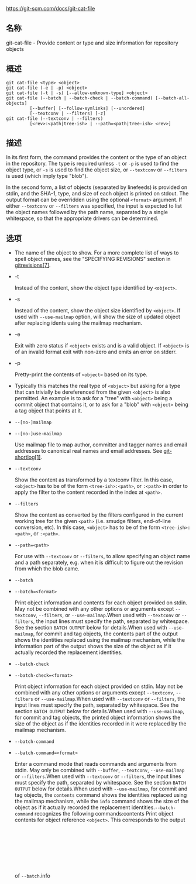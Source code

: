 https://git-scm.com/docs/git-cat-file

## 名称

git-cat-file - Provide content or type and size information for repository objects

## 概述

```
git cat-file <type> <object>
git cat-file (-e | -p) <object>
git cat-file (-t | -s) [--allow-unknown-type] <object>
git cat-file (--batch | --batch-check | --batch-command) [--batch-all-objects]
	     [--buffer] [--follow-symlinks] [--unordered]
	     [--textconv | --filters] [-z]
git cat-file (--textconv | --filters)
	     [<rev>:<path|tree-ish> | --path=<path|tree-ish> <rev>]
```

## 描述

In its first form, the command provides the content or the type of an object in the repository. The type is required unless `-t` or `-p` is used to find the object type, or `-s` is used to find the object size, or `--textconv` or `--filters` is used (which imply type "blob").

In the second form, a list of objects (separated by linefeeds) is provided on stdin, and the SHA-1, type, and size of each object is printed on stdout. The output format can be overridden using the optional `<format>` argument. If either `--textconv` or `--filters` was specified, the input is expected to list the object names followed by the path name, separated by a single whitespace, so that the appropriate drivers can be determined.

## 选项

- <object>

  The name of the object to show. For a more complete list of ways to spell object names, see the "SPECIFYING REVISIONS" section in [gitrevisions[7]](../../7/gitrevisions).

- -t

  Instead of the content, show the object type identified by `<object>`.

- -s

  Instead of the content, show the object size identified by `<object>`. If used with `--use-mailmap` option, will show the size of updated object after replacing idents using the mailmap mechanism.

- -e

  Exit with zero status if `<object>` exists and is a valid object. If `<object>` is of an invalid format exit with non-zero and emits an error on stderr.

- -p

  Pretty-print the contents of `<object>` based on its type.

- <type>

  Typically this matches the real type of `<object>` but asking for a type that can trivially be dereferenced from the given `<object>` is also permitted. An example is to ask for a "tree" with `<object>` being a commit object that contains it, or to ask for a "blob" with `<object>` being a tag object that points at it.

- `--[no-]mailmap`

- `--[no-]use-mailmap`

  Use mailmap file to map author, committer and tagger names and email addresses to canonical real names and email addresses. See [git-shortlog[1]](../git-shortlog).

- `--textconv`

  Show the content as transformed by a textconv filter. In this case, `<object>` has to be of the form `<tree-ish>:<path>`, or `:<path>` in order to apply the filter to the content recorded in the index at `<path>`.

- `--filters`

  Show the content as converted by the filters configured in the current working tree for the given `<path>` (i.e. smudge filters, end-of-line conversion, etc). In this case, `<object>` has to be of the form `<tree-ish>:<path>`, or `:<path>`.

- `--path=<path>`

  For use with `--textconv` or `--filters`, to allow specifying an object name and a path separately, e.g. when it is difficult to figure out the revision from which the blob came.

- `--batch`

- `--batch=<format>`

  Print object information and contents for each object provided on stdin. May not be combined with any other options or arguments except `--textconv`, `--filters`, or `--use-mailmap`.When used with `--textconv` or `--filters`, the input lines must specify the path, separated by whitespace. See the section `BATCH OUTPUT` below for details.When used with `--use-mailmap`, for commit and tag objects, the contents part of the output shows the identities replaced using the mailmap mechanism, while the information part of the output shows the size of the object as if it actually recorded the replacement identities.

- `--batch-check`

- `--batch-check=<format>`

  Print object information for each object provided on stdin. May not be combined with any other options or arguments except `--textconv`, `--filters` or `--use-mailmap`.When used with `--textconv` or `--filters`, the input lines must specify the path, separated by whitespace. See the section `BATCH OUTPUT` below for details.When used with `--use-mailmap`, for commit and tag objects, the printed object information shows the size of the object as if the identities recorded in it were replaced by the mailmap mechanism.

- `--batch-command`

- `--batch-command=<format>`

  Enter a command mode that reads commands and arguments from stdin. May only be combined with `--buffer`, `--textconv`, `--use-mailmap` or `--filters`.When used with `--textconv` or `--filters`, the input lines must specify the path, separated by whitespace. See the section `BATCH OUTPUT` below for details.When used with `--use-mailmap`, for commit and tag objects, the `contents` command shows the identities replaced using the mailmap mechanism, while the `info` command shows the size of the object as if it actually recorded the replacement identities.`--batch-command` recognizes the following commands:contents <object>Print object contents for object reference `<object>`. This corresponds to the output of `--batch`.info <object>Print object info for object reference `<object>`. This corresponds to the output of `--batch-check`.flushUsed with `--buffer` to execute all preceding commands that were issued since the beginning or since the last flush was issued. When `--buffer` is used, no output will come until a `flush` is issued. When `--buffer` is not used, commands are flushed each time without issuing `flush`.

- `--batch-all-objects`

  Instead of reading a list of objects on stdin, perform the requested batch operation on all objects in the repository and any alternate object stores (not just reachable objects). Requires `--batch` or `--batch-check` be specified. By default, the objects are visited in order sorted by their hashes; see also `--unordered` below. Objects are presented as-is, without respecting the "replace" mechanism of [git-replace[1]](../git-replace).

- `--buffer`

  Normally batch output is flushed after each object is output, so that a process can interactively read and write from `cat-file`. With this option, the output uses normal stdio buffering; this is much more efficient when invoking `--batch-check` or `--batch-command` on a large number of objects.

- `--unordered`

  When `--batch-all-objects` is in use, visit objects in an order which may be more efficient for accessing the object contents than hash order. The exact details of the order are unspecified, but if you do not require a specific order, this should generally result in faster output, especially with `--batch`. Note that `cat-file` will still show each object only once, even if it is stored multiple times in the repository.

- `--allow-unknown-type`

  Allow `-s` or `-t` to query broken/corrupt objects of unknown type.

- `--follow-symlinks`

  With `--batch` or `--batch-check`, follow symlinks inside the repository when requesting objects with extended SHA-1 expressions of the form tree-ish:path-in-tree. Instead of providing output about the link itself, provide output about the linked-to object. If a symlink points outside the tree-ish (e.g. a link to `/foo` or a root-level link to `../foo`), the portion of the link which is outside the tree will be printed.This option does not (currently) work correctly when an object in the index is specified (e.g. `:link` instead of `HEAD:link`) rather than one in the tree.This option cannot (currently) be used unless `--batch` or `--batch-check` is used.For example, consider a git repository containing:`f: a file containing "hello\n" link: a symlink to f dir/link: a symlink to ../f plink: a symlink to ../f alink: a symlink to /etc/passwd`For a regular file `f`, `echo HEAD:f | git cat-file --batch` would print`ce013625030ba8dba906f756967f9e9ca394464a blob 6`And `echo HEAD:link | git cat-file --batch --follow-symlinks` would print the same thing, as would `HEAD:dir/link`, as they both point at `HEAD:f`.Without `--follow-symlinks`, these would print data about the symlink itself. In the case of `HEAD:link`, you would see`4d1ae35ba2c8ec712fa2a379db44ad639ca277bd blob 1`Both `plink` and `alink` point outside the tree, so they would respectively print:`symlink 4 ../f``symlink 11 /etc/passwd`

- -z

  Only meaningful with `--batch`, `--batch-check`, or `--batch-command`; input is NUL-delimited instead of newline-delimited.

## OUTPUT

If `-t` is specified, one of the `<type>`.

If `-s` is specified, the size of the `<object>` in bytes.

If `-e` is specified, no output, unless the `<object>` is malformed.

If `-p` is specified, the contents of `<object>` are pretty-printed.

If `<type>` is specified, the raw (though uncompressed) contents of the `<object>` will be returned.

## BATCH OUTPUT

If `--batch` or `--batch-check` is given, `cat-file` will read objects from stdin, one per line, and print information about them. By default, the whole line is considered as an object, as if it were fed to [git-rev-parse[1]](../git-rev-parse).

When `--batch-command` is given, `cat-file` will read commands from stdin, one per line, and print information based on the command given. With `--batch-command`, the `info` command followed by an object will print information about the object the same way `--batch-check` would, and the `contents` command followed by an object prints contents in the same way `--batch` would.

You can specify the information shown for each object by using a custom `<format>`. The `<format>` is copied literally to stdout for each object, with placeholders of the form `%(atom)` expanded, followed by a newline. The available atoms are:

- `objectname`

  The full hex representation of the object name.

- `objecttype`

  The type of the object (the same as `cat-file -t` reports).

- `objectsize`

  The size, in bytes, of the object (the same as `cat-file -s` reports).

- `objectsize:disk`

  The size, in bytes, that the object takes up on disk. See the note about on-disk sizes in the `CAVEATS` section below.

- `deltabase`

  If the object is stored as a delta on-disk, this expands to the full hex representation of the delta base object name. Otherwise, expands to the null OID (all zeroes). See `CAVEATS` below.

- `rest`

  If this atom is used in the output string, input lines are split at the first whitespace boundary. All characters before that whitespace are considered to be the object name; characters after that first run of whitespace (i.e., the "rest" of the line) are output in place of the `%(rest)` atom.

If no format is specified, the default format is `%(objectname) %(objecttype) %(objectsize)`.

If `--batch` is specified, or if `--batch-command` is used with the `contents` command, the object information is followed by the object contents (consisting of `%(objectsize)` bytes), followed by a newline.

For example, `--batch` without a custom format would produce:

```
<oid> SP <type> SP <size> LF
<contents> LF
```

Whereas `--batch-check='%(objectname) %(objecttype)'` would produce:

```
<oid> SP <type> LF
```

If a name is specified on stdin that cannot be resolved to an object in the repository, then `cat-file` will ignore any custom format and print:

```
<object> SP missing LF
```

If a name is specified that might refer to more than one object (an ambiguous short sha), then `cat-file` will ignore any custom format and print:

```
<object> SP ambiguous LF
```

If `--follow-symlinks` is used, and a symlink in the repository points outside the repository, then `cat-file` will ignore any custom format and print:

```
symlink SP <size> LF
<symlink> LF
```

The symlink will either be absolute (beginning with a `/`), or relative to the tree root. For instance, if dir/link points to `../../foo`, then `<symlink>` will be `../foo`. `<size>` is the size of the symlink in bytes.

If `--follow-symlinks` is used, the following error messages will be displayed:

```
<object> SP missing LF
```

is printed when the initial symlink requested does not exist.

```
dangling SP <size> LF
<object> LF
```

is printed when the initial symlink exists, but something that it (transitive-of) points to does not.

```
loop SP <size> LF
<object> LF
```

is printed for symlink loops (or any symlinks that require more than 40 link resolutions to resolve).

```
notdir SP <size> LF
<object> LF
```

is printed when, during symlink resolution, a file is used as a directory name.

## CAVEATS

Note that the sizes of objects on disk are reported accurately, but care should be taken in drawing conclusions about which refs or objects are responsible for disk usage. The size of a packed non-delta object may be much larger than the size of objects which delta against it, but the choice of which object is the base and which is the delta is arbitrary and is subject to change during a repack.

Note also that multiple copies of an object may be present in the object database; in this case, it is undefined which copy’s size or delta base will be reported.

## GIT

  这是[git[1]](../../Git)工具集中的一部分。
